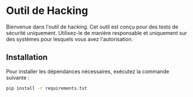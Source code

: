 # Outil de Hacking

Bienvenue dans l'outil de hacking. Cet outil est conçu pour des tests de sécurité uniquement. Utilisez-le de manière responsable et uniquement sur des systèmes pour lesquels vous avez l'autorisation.

## Installation

Pour installer les dépendances nécessaires, exécutez la commande suivante :

```bash
pip install -r requirements.txt
```
